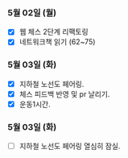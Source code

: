 ### 5월 02일 (월)
- [x] 웹 체스 2단계 리팩토링
- [x] 네트워크책 읽기 (62~75)

### 5월 03일 (화)
- [x] 지하철 노선도 페어링.
- [x] 체스 피드백 반영 및 pr 날리기.
- [x] 운동1시간. 

### 5월 03일 (화)
- [ ] 지하철 노선도 페어링 열심히 잠실.
